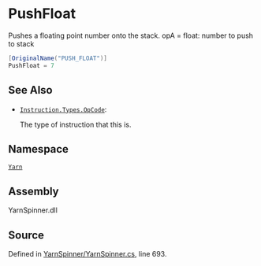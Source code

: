 # PushFloat

Pushes a floating point number onto the stack. opA = float: number to push to stack

```csharp
[OriginalName("PUSH_FLOAT")]
PushFloat = 7
```

## See Also

* [`Instruction.Types.OpCode`](./): 

  The type of instruction that this is.

## Namespace

[`Yarn`](../)

## Assembly

YarnSpinner.dll

## Source

Defined in [YarnSpinner/YarnSpinner.cs](https://github.com/YarnSpinnerTool/YarnSpinner//blob/develop/YarnSpinner/YarnSpinner.cs#L693), line 693.

